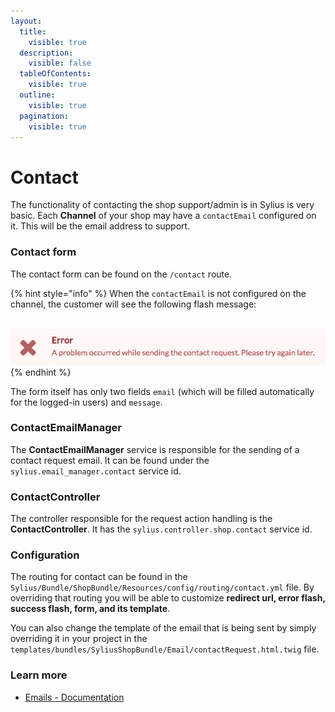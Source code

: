 ```yaml
---
layout:
  title:
    visible: true
  description:
    visible: false
  tableOfContents:
    visible: true
  outline:
    visible: true
  pagination:
    visible: true
---
```


# Contact

The functionality of contacting the shop support/admin is in Sylius is very basic. Each **Channel** of your shop may have a `contactEmail` configured on it. This will be the email address to support.

### Contact form

The contact form can be found on the `/contact` route.

{% hint style="info" %}
When the `contactEmail` is not configured on the channel, the customer will see the following flash message:

\
<img src="../../.gitbook/assets/contact_request_error.png" alt="" data-size="original">
{% endhint %}

The form itself has only two fields `email` (which will be filled automatically for the logged-in users) and `message`.

### ContactEmailManager

The **ContactEmailManager** service is responsible for the sending of a contact request email. It can be found under the `sylius.email_manager.contact` service id.

### ContactController

The controller responsible for the request action handling is the **ContactController**. It has the `sylius.controller.shop.contact` service id.

### Configuration

The routing for contact can be found in the `Sylius/Bundle/ShopBundle/Resources/config/routing/contact.yml` file. By overriding that routing you will be able to customize **redirect url, error flash, success flash, form, and its template**.

You can also change the template of the email that is being sent by simply overriding it in your project in the `templates/bundles/SyliusShopBundle/Email/contactRequest.html.twig` file.

### Learn more

* [Emails - Documentation](e-mails.md)
